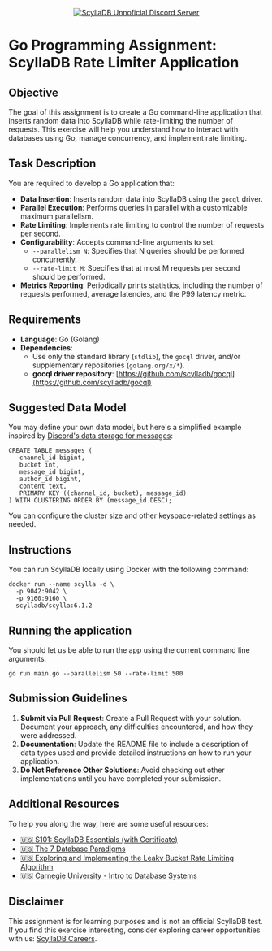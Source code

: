 <div align="center">

[![ScyllaDB Unnoficial Discord Server](https://img.shields.io/badge/ScyllaDB_Developers-Discord_Server-4C388C)](https://discord.gg/8Preg7PfTY)

</div>

# Go Programming Assignment: ScyllaDB Rate Limiter Application

## Objective

The goal of this assignment is to create a Go command-line application that inserts random data into ScyllaDB while rate-limiting the number of requests. This exercise will help you understand how to interact with databases using Go, manage concurrency, and implement rate limiting.

## Task Description

You are required to develop a Go application that:

- **Data Insertion**: Inserts random data into ScyllaDB using the `gocql` driver.
- **Parallel Execution**: Performs queries in parallel with a customizable maximum parallelism.
- **Rate Limiting**: Implements rate limiting to control the number of requests per second.
- **Configurability**: Accepts command-line arguments to set:
    - `--parallelism N`: Specifies that N queries should be performed concurrently.
    - `--rate-limit M`: Specifies that at most M requests per second should be performed.
- **Metrics Reporting**: Periodically prints statistics, including the number of requests performed, average latencies, and the P99 latency metric.

## Requirements

- **Language**: Go (Golang)
- **Dependencies**:
    - Use only the standard library (`stdlib`), the `gocql` driver, and/or supplementary repositories (`golang.org/x/*`).
    - **gocql driver repository**: [https://github.com/scylladb/gocql](https://github.com/scylladb/gocql)

## Suggested Data Model

You may define your own data model, but here's a simplified example inspired by [Discord's data storage for messages](https://discord.com/blog/how-discord-stores-trillions-of-messages):

```cql
CREATE TABLE messages (
   channel_id bigint,
   bucket int,
   message_id bigint,
   author_id bigint,
   content text,
   PRIMARY KEY ((channel_id, bucket), message_id)
) WITH CLUSTERING ORDER BY (message_id DESC);
```

You can configure the cluster size and other keyspace-related settings as needed.
## Instructions

You can run ScyllaDB locally using Docker with the following command:

```
docker run --name scylla -d \
  -p 9042:9042 \
  -p 9160:9160 \
  scylladb/scylla:6.1.2
```

## Running the application

You should let us be able to run the app using the current command line arguments:
```
go run main.go --parallelism 50 --rate-limit 500
```


## Submission Guidelines

1. **Submit via Pull Request**: Create a Pull Request with your solution. Document your approach, any difficulties encountered, and how they were addressed.
2. **Documentation**: Update the README file to include a description of data types used and provide detailed instructions on how to run your application.
3. **Do Not Reference Other Solutions**: Avoid checking out other implementations until you have completed your submission.


## Additional Resources

To help you along the way, here are some useful resources:

- [🇺🇸 S101: ScyllaDB Essentials (with Certificate)](https://university.scylladb.com/courses/scylla-essentials-overview/)
- [🇺🇸 The 7 Database Paradigms](https://www.youtube.com/watch?v=W2Z7fbCLSTw)
- [🇺🇸 Exploring and Implementing the Leaky Bucket Rate Limiting Algorithm](https://www.rdiachenko.com/posts/arch/rate-limiting/leaky-bucket-algorithm/)
- [🇺🇸 Carnegie University - Intro to Database Systems](https://www.youtube.com/watch?v=otE2WvX3XdQ&list=PLSE8ODhjZXjYDBpQnSymaectKjxCy6BYq)

## Disclaimer

This assignment is for learning purposes and is not an official ScyllaDB test. If you find this exercise interesting, consider exploring career opportunities with us: [ScyllaDB Careers](https://www.scylladb.com/company/careers/).
